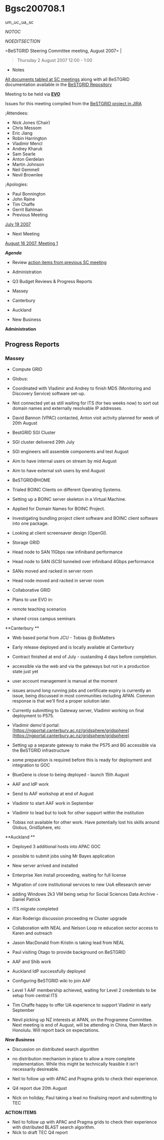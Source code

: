 # Bgsc200708.1

um,,uc,,ua,,sc

_*NOTOC*_

_*NOEDITSECTION*_

=BeSTGRID Steering Committee meeting, August 2007= |

>  Thursday 2 August 2007
>  12:00 - 1:00

- Notes

[All documents tabled at SC meetings](https://svn.csi.ac.nz/svn/bestgrid/community/sc/) along with all BeSTGRID documentation available in the [BeSTGRID Repository](https://svn.csi.ac.nz/svn/bestgrid/)

Meeting to be held via **[EVO](http://evo.vrvs.org/)**

Issues for this meeting compiled from the [BeSTGRID project in JIRA](http://support.csi.ac.nz:8080/browse/BG)

;Attendees:
- Nick Jones (Chair)
- Chris Messom
- Eric Jiang
- Robin Harrington
- Vladimir Mencl
- Andrey Kharuk
- Sam Searle
- Anton Gerdelan
- Martin Johnson
- Neil Gemmell
- Nevil Brownlee

;Apologies:
- Paul Bonnington
- John Raine
- Tim Chaffe
- Gerrit Bahlman
- Previous Meeting

[July 19 2007](/wiki/spaces/BeSTGRID/pages/3818228405)
- Next Meeting

[August 16 2007, Meeting 1](/wiki/spaces/BeSTGRID/pages/3818228943)

***Agenda***
- Review [action items from previous SC meeting](/wiki/spaces/BeSTGRID/pages/3818228405#Bgsc200707.1-ActionItems)
- Administration
- Q3 Budget Reviews & Progress Reports
	
- Massey
- Canterbury
- Auckland
- New Business

**Administration**

## Progress Reports

### Massey 

- Compute GRID
	
- Globus:
		
- Coordinated with Vladimir and Andrey to finish MDS (Monitoring and Discovery Service) software set-up.
- Not connected yet as still waiting for ITS (for two weeks now) to sort out domain names and externally resolvable IP addresses.
- David Bannon (VPAC) contacted, Anton visit activity planned for week of 20th August
- BestGRID SGI Cluster
		
- SGI cluster delivered 29th July
- SGI engineers will assemble components and test August
- Aim to have internal users on stream by mid August
- Aim to have external ssh users by end August
- BeSTGRID@HOME
		
- Trialed BOINC Clients on different Operating Systems.
- Setting up a BOINC server skeleton in a Virtual Machine.
- Applied for Domain Names for BOINC Project.
- Investigating bundling project client software and BOINC client software into one package.
- Looking at client screensaver design (OpenGl).
- Storage GRID
	
- Head node to SAN 11Gbps raw infiniband performance
- Head node to SAN iSCSI tunneled over infiniband 4Gbps performance
- SANs moved and racked in server room
- Head node moved and racked in server room
- Collaborative GRID
	
- Plans to use EVO in:
		
- remote teaching scenarios
- shared cross campus seminars

**Canterbury **
- Web based portal from JCU - Tobias @ BioMatters
	
- Early release deployed and is locally available at Canterbury
- Contract finished at end of July - oustanding 4 days before completion.
- accessible via the web and via the gateways but not in a production state just yet
- user account management is manual at the moment
- issues around long running jobs and certificate expiry is currently an issue, being discussed in most communities including APAN. Common response is that we'll find a proper solution later.
- Currently submitting to Gateway server, Vladimir working on final deployment to P575.
- Vladimir demo'd portal: [https://ngportal.canterbury.ac.nz/gridsphere/gridsphere](https://ngportal.canterbury.ac.nz/gridsphere/gridsphere)
- Setting up a separate gateway to make the P575 and BG accessible via the BeSTGRID infrastructure
	
- some preparation is required before this is ready for deployment and integration to GOC
- BlueGene is close to being deployed - launch 15th August
- AAF and IdP work
	
- Send to AAF workshop at end of August
- Vladimir to start AAF work in September
- Vladimir to lead but to look for other support within the institution
- Tobias not available for other work. Have potentially lost his skills around Globus, GridSphere, etc

**Auckland **
- Deployed 3 additional hosts into APAC GOC
	
- possible to submit jobs using Mr Bayes application
- New server arrived and installed
	
- Enterprise Xen install proceeding, waiting for full license
- Migration of core institutional services to new UoA eResearch server
- adding Windows 2k3 VM being setup for Social Sciences Data Archive - Daniel Patrick
- ITS migrate completed
- Alan Roderigo discussion proceeding re Cluster upgrade
- Collaboration with NEAL and Nelson Loop re education sector access to Karen and outreach
	
- Jason MacDonald from Kristin is taking lead from NEAL
- Paul visiting Otago to provide background on BeSTGRID
- AAF and Shib work
	
- Auckland IdP successfully deployed
- Configuring BeSTGRID wiki to join AAF
- Level 1 AAF membership achieved, waiting for Level 2 credentials to be setup from central ITS
- Tim Chaffe happy to offer UA experience to support Vladimir in early September
- Nevil picking up NZ interests at APAN, on the Programme Committee. Next meeting is end of August, will be attending in China, then March in Honolulu. Will report back on expectations.

***New Business***
- Discussion on distributed search algorithm
	
- no distribution mechanism in place to allow a more complete implementation. While this might be technically feasible it isn't necessarily desireable.
- Neil to follow up with APAC and Pragma grids to check their experience.
- Q4 report due 20th August
	
- Nick on holiday, Paul taking a lead no finalising report and submitting to TEC

**ACTION ITEMS**
- Neil to follow up with APAC and Pragma grids to check their experience with distributed BLAST search algorithm.
- Nick to draft TEC Q4 report
